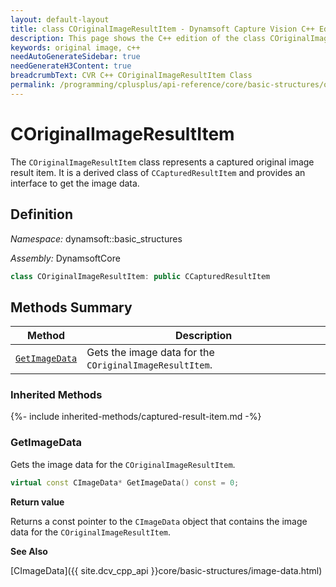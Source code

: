 ```yaml
---
layout: default-layout
title: class COriginalImageResultItem - Dynamsoft Capture Vision C++ Edition API Reference
description: This page shows the C++ edition of the class COriginalImageResultItem in Dynamsoft Capture Vision Router Module.
keywords: original image, c++
needAutoGenerateSidebar: true
needGenerateH3Content: true
breadcrumbText: CVR C++ COriginalImageResultItem Class
permalink: /programming/cplusplus/api-reference/core/basic-structures/original-image-result-item.html
---
```


# COriginalImageResultItem

The `COriginalImageResultItem` class represents a captured original image result item. It is a derived class of `CCapturedResultItem` and provides an interface to get the image data.

## Definition

*Namespace:* dynamsoft::basic_structures

*Assembly:* DynamsoftCore

```cpp
class COriginalImageResultItem: public CCapturedResultItem
```

## Methods Summary

| Method                          | Description                                      |
| ------------------------------- | ------------------------------------------------ |
| [`GetImageData`](#getimagedata) | Gets the image data for the `COriginalImageResultItem`. |

### Inherited Methods

{%- include inherited-methods/captured-result-item.md -%}

### GetImageData

Gets the image data for the `COriginalImageResultItem`.

```cpp
virtual const CImageData* GetImageData() const = 0;
```

**Return value**

Returns a const pointer to the `CImageData` object that contains the image data for the `COriginalImageResultItem`.

**See Also**

[CImageData]({{ site.dcv_cpp_api }}core/basic-structures/image-data.html)
